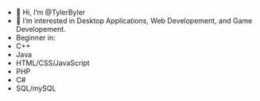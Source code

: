 - 👋 Hi, I’m @TylerByler
- 👀 I’m interested in Desktop Applications, Web Developement, and Game Developement.
- Beginner in:
-   C++
-   Java
-   HTML/CSS/JavaScript
-   PHP
-   C#
-   SQL/mySQL

<!---
TylerByler/TylerByler is a ✨ special ✨ repository because its `README.md` (this file) appears on your GitHub profile.
You can click the Preview link to take a look at your changes.
--->
